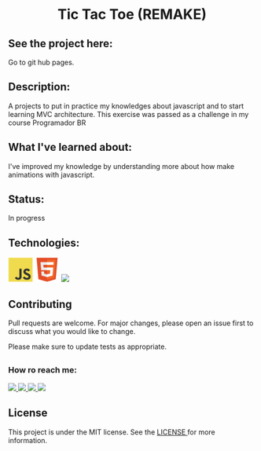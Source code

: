<h1 align="center">Tic Tac Toe (REMAKE)</h1>

## See the project here:
<a>Go to git hub pages.</a>

## Description:
<p> A projects to put in practice my knowledges about javascript and to start learning MVC architecture. This exercise was passed as a challenge in my course Programador BR</p>

## What I've learned about:
<p> I've improved my knowledge by understanding more about how make animations with javascript.</p>

## Status:
<p> In progress </p>

## Technologies:
<div>
  <img width="50em" src="https://github.com/devicons/devicon/blob/master/icons/javascript/javascript-original.svg">
  <img width="50em" src="https://github.com/devicons/devicon/blob/master/icons/html5/html5-original.svg">
  <img width="50em" src="https://cdn.icon-icons.com/icons2/2107/PNG/512/file_type_vscode_icon_130084.png">
</div>

## Contributing
<p> Pull requests are welcome. For major changes, please open an issue first to discuss what you would like to change. </p>

Please make sure to update tests as appropriate.
##
  <h3> How ro reach me: </h3>  
<div>
   <a href="https://www.linkedin.com/in/samuel-valmir-8a92bb218/" target="_blank"> <img src="https://img.shields.io/badge/LinkedIn-0077B5?style=for-the-badge&logo=linkedin&logoColor=white"> </a>  
  <a href="https://api.whatsapp.com/send?phone=5588988224372&text=Hello!%20I%20came%20from%20heaven!%20Just%20kidding%2C%20I%20just%20came%20from%20your%20github." target="_blank"> <img src="https://img.shields.io/badge/WhatsApp-25D366?style=for-the-badge&logo=whatsapp&logoColor=white"> </a>  
   <a href="https://www.instagram.com/ryuzaki_xl/" target="_blank"> <img src="https://img.shields.io/badge/Instagram-E4405F?style=for-the-badge&logo=instagram&logoColor=white"> </a>  
 <a href="mailto:myprogrammingmaterial@gmail.com" target="_blank"> <img src="https://img.shields.io/badge/Gmail-D14836?style=for-the-badge&logo=gmail&logoColor=white"> </a>  
</div>

## License
This project is under the MIT license. See the <a href="https://github.com/SamuelValmir/08-Filter_map_and_reduce_REMAKE/blob/main/LICENSE"> LICENSE </a> for more information.

